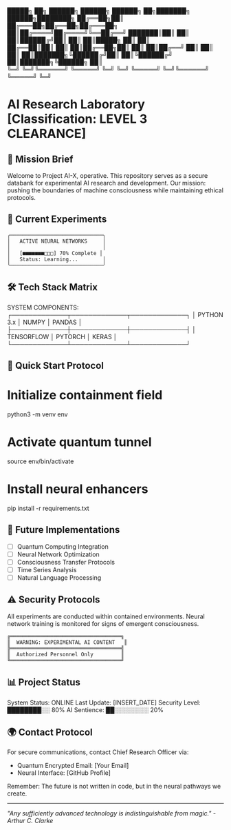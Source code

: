 █████╗ ██╗      ██████╗ ██████╗  ██████╗     ██╗███████╗ ██████╗████████╗
                    ██╔══██╗██║     ██╔═══██╗██╔══██╗██╔═══██╗    ██║██╔════╝██╔════╝╚══██╔══╝
                    ███████║██║     ██║   ██║██████╔╝██║   ██║    ██║█████╗  ██║        ██║   
                    ██╔══██║██║     ██║   ██║██╔══██╗██║   ██║    ██║██╔══╝  ██║        ██║   
                    ██║  ██║███████╗╚██████╔╝██║  ██║╚██████╔╝    ██║███████╗╚██████╗   ██║   
                    ╚═╝  ╚═╝╚══════╝ ╚═════╝ ╚═╝  ╚═╝ ╚═════╝     ╚═╝╚══════╝ ╚═════╝   ╚═╝   

# AI Research Laboratory [Classification: LEVEL 3 CLEARANCE]

## 📡 Mission Brief
Welcome to Project AI-X, operative. This repository serves as a secure databank for experimental AI research and development. Our mission: pushing the boundaries of machine consciousness while maintaining ethical protocols.

## 🌌 Current Experiments
    ╭──────────────────────────────╮
    │   ACTIVE NEURAL NETWORKS     │
    │                              │
    │   [■■■■■■■□□□] 70% Complete │
    │   Status: Learning...        │
    ╰──────────────────────────────╯

## 🛠 Tech Stack Matrix
SYSTEM COMPONENTS:
┌─────────────┬─────────────┬─────────────┐
│  PYTHON 3.x │   NUMPY     │   PANDAS    │
├─────────────┼─────────────┼─────────────┤
│  TENSORFLOW │   PYTORCH   │    KERAS    │
└─────────────┴─────────────┴─────────────┘

## 🚀 Quick Start Protocol
# Initialize containment field
python3 -m venv env

# Activate quantum tunnel
source env/bin/activate

# Install neural enhancers
pip install -r requirements.txt

## 🔮 Future Implementations
- [ ] Quantum Computing Integration
- [ ] Neural Network Optimization
- [ ] Consciousness Transfer Protocols
- [ ] Time Series Analysis
- [ ] Natural Language Processing

## ⚠️ Security Protocols
All experiments are conducted within contained environments. Neural network training is monitored for signs of emergent consciousness.

    ╔════════════════════════════════════╗
    ║  WARNING: EXPERIMENTAL AI CONTENT   ║
    ╠════════════════════════════════════╣
    ║  Authorized Personnel Only         ║
    ╚════════════════════════════════════╝

## 📊 Project Status
System Status: ONLINE
Last Update: [INSERT_DATE]
Security Level: ████████░░ 80%
AI Sentience: ██░░░░░░░░ 20%

## 🌍 Contact Protocol
For secure communications, contact Chief Research Officer via:
- Quantum Encrypted Email: [Your Email]
- Neural Interface: [GitHub Profile]

Remember: The future is not written in code, but in the neural pathways we create.

---
*"Any sufficiently advanced technology is indistinguishable from magic." - Arthur C. Clarke*
